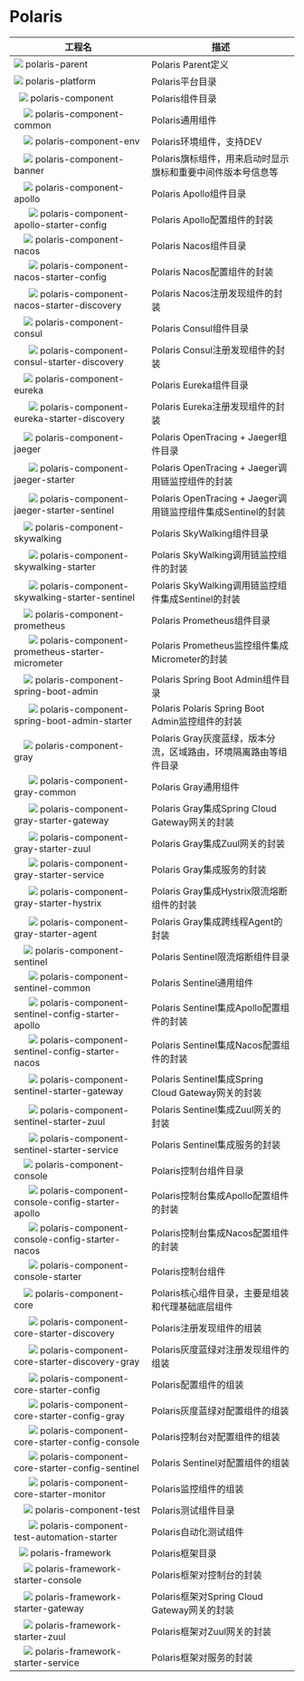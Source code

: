 # Polaris

| 工程名 | 描述 |
| --- | --- |
| ![](http://nepxion.gitee.io/docs/icon-doc/direction_east.png) polaris-parent | Polaris Parent定义 |
| ![](http://nepxion.gitee.io/docs/icon-doc/direction_south.png) polaris-platform | Polaris平台目录 |
| &nbsp;&nbsp;![](http://nepxion.gitee.io/docs/icon-doc/direction_south.png) polaris-component | Polaris组件目录 |
| &nbsp;&nbsp;&nbsp;&nbsp;![](http://nepxion.gitee.io/docs/icon-doc/direction_west.png) polaris-component-common | Polaris通用组件 |
| &nbsp;&nbsp;&nbsp;&nbsp;![](http://nepxion.gitee.io/docs/icon-doc/direction_west.png) polaris-component-env | Polaris环境组件，支持DEV | FAT | UAT | PROD四个环境配置动态读取，支持动态域名，双云双活等 |
| &nbsp;&nbsp;&nbsp;&nbsp;![](http://nepxion.gitee.io/docs/icon-doc/direction_west.png) polaris-component-banner | Polaris旗标组件，用来启动时显示旗标和重要中间件版本号信息等 |
| &nbsp;&nbsp;&nbsp;&nbsp;![](http://nepxion.gitee.io/docs/icon-doc/direction_south.png) polaris-component-apollo | Polaris Apollo组件目录 |
| &nbsp;&nbsp;&nbsp;&nbsp;&nbsp;&nbsp;![](http://nepxion.gitee.io/docs/icon-doc/direction_west.png) polaris-component-apollo-starter-config | Polaris Apollo配置组件的封装 |
| &nbsp;&nbsp;&nbsp;&nbsp;![](http://nepxion.gitee.io/docs/icon-doc/direction_south.png) polaris-component-nacos | Polaris Nacos组件目录 |
| &nbsp;&nbsp;&nbsp;&nbsp;&nbsp;&nbsp;![](http://nepxion.gitee.io/docs/icon-doc/direction_west.png) polaris-component-nacos-starter-config | Polaris Nacos配置组件的封装 |
| &nbsp;&nbsp;&nbsp;&nbsp;&nbsp;&nbsp;![](http://nepxion.gitee.io/docs/icon-doc/direction_west.png) polaris-component-nacos-starter-discovery | Polaris Nacos注册发现组件的封装 |
| &nbsp;&nbsp;&nbsp;&nbsp;![](http://nepxion.gitee.io/docs/icon-doc/direction_south.png) polaris-component-consul | Polaris Consul组件目录 |
| &nbsp;&nbsp;&nbsp;&nbsp;&nbsp;&nbsp;![](http://nepxion.gitee.io/docs/icon-doc/direction_west.png) polaris-component-consul-starter-discovery | Polaris Consul注册发现组件的封装 |
| &nbsp;&nbsp;&nbsp;&nbsp;![](http://nepxion.gitee.io/docs/icon-doc/direction_south.png) polaris-component-eureka | Polaris Eureka组件目录 |
| &nbsp;&nbsp;&nbsp;&nbsp;&nbsp;&nbsp;![](http://nepxion.gitee.io/docs/icon-doc/direction_west.png) polaris-component-eureka-starter-discovery | Polaris Eureka注册发现组件的封装 |
| &nbsp;&nbsp;&nbsp;&nbsp;![](http://nepxion.gitee.io/docs/icon-doc/direction_south.png) polaris-component-jaeger | Polaris OpenTracing + Jaeger组件目录 |
| &nbsp;&nbsp;&nbsp;&nbsp;&nbsp;&nbsp;![](http://nepxion.gitee.io/docs/icon-doc/direction_west.png) polaris-component-jaeger-starter | Polaris OpenTracing + Jaeger调用链监控组件的封装 |
| &nbsp;&nbsp;&nbsp;&nbsp;&nbsp;&nbsp;![](http://nepxion.gitee.io/docs/icon-doc/direction_west.png) polaris-component-jaeger-starter-sentinel | Polaris OpenTracing + Jaeger调用链监控组件集成Sentinel的封装 |
| &nbsp;&nbsp;&nbsp;&nbsp;![](http://nepxion.gitee.io/docs/icon-doc/direction_south.png) polaris-component-skywalking | Polaris SkyWalking组件目录 |
| &nbsp;&nbsp;&nbsp;&nbsp;&nbsp;&nbsp;![](http://nepxion.gitee.io/docs/icon-doc/direction_west.png) polaris-component-skywalking-starter | Polaris SkyWalking调用链监控组件的封装 |
| &nbsp;&nbsp;&nbsp;&nbsp;&nbsp;&nbsp;![](http://nepxion.gitee.io/docs/icon-doc/direction_west.png) polaris-component-skywalking-starter-sentinel | Polaris SkyWalking调用链监控组件集成Sentinel的封装 |
| &nbsp;&nbsp;&nbsp;&nbsp;![](http://nepxion.gitee.io/docs/icon-doc/direction_south.png) polaris-component-prometheus | Polaris Prometheus组件目录 |
| &nbsp;&nbsp;&nbsp;&nbsp;&nbsp;&nbsp;![](http://nepxion.gitee.io/docs/icon-doc/direction_west.png) polaris-component-prometheus-starter-micrometer | Polaris Prometheus监控组件集成Micrometer的封装 |
| &nbsp;&nbsp;&nbsp;&nbsp;![](http://nepxion.gitee.io/docs/icon-doc/direction_south.png) polaris-component-spring-boot-admin | Polaris Spring Boot Admin组件目录 |
| &nbsp;&nbsp;&nbsp;&nbsp;&nbsp;&nbsp;![](http://nepxion.gitee.io/docs/icon-doc/direction_west.png) polaris-component-spring-boot-admin-starter | Polaris Polaris Spring Boot Admin监控组件的封装 |
| &nbsp;&nbsp;&nbsp;&nbsp;![](http://nepxion.gitee.io/docs/icon-doc/direction_south.png) polaris-component-gray | Polaris Gray灰度蓝绿，版本分流，区域路由，环境隔离路由等组件目录 |
| &nbsp;&nbsp;&nbsp;&nbsp;&nbsp;&nbsp;![](http://nepxion.gitee.io/docs/icon-doc/direction_west.png) polaris-component-gray-common | Polaris Gray通用组件 |
| &nbsp;&nbsp;&nbsp;&nbsp;&nbsp;&nbsp;![](http://nepxion.gitee.io/docs/icon-doc/direction_west.png) polaris-component-gray-starter-gateway | Polaris Gray集成Spring Cloud Gateway网关的封装 |
| &nbsp;&nbsp;&nbsp;&nbsp;&nbsp;&nbsp;![](http://nepxion.gitee.io/docs/icon-doc/direction_west.png) polaris-component-gray-starter-zuul | Polaris Gray集成Zuul网关的封装 |
| &nbsp;&nbsp;&nbsp;&nbsp;&nbsp;&nbsp;![](http://nepxion.gitee.io/docs/icon-doc/direction_west.png) polaris-component-gray-starter-service | Polaris Gray集成服务的封装 |
| &nbsp;&nbsp;&nbsp;&nbsp;&nbsp;&nbsp;![](http://nepxion.gitee.io/docs/icon-doc/direction_west.png) polaris-component-gray-starter-hystrix | Polaris Gray集成Hystrix限流熔断组件的封装 |
| &nbsp;&nbsp;&nbsp;&nbsp;&nbsp;&nbsp;![](http://nepxion.gitee.io/docs/icon-doc/direction_west.png) polaris-component-gray-starter-agent | Polaris Gray集成跨线程Agent的封装 |
| &nbsp;&nbsp;&nbsp;&nbsp;![](http://nepxion.gitee.io/docs/icon-doc/direction_south.png) polaris-component-sentinel | Polaris Sentinel限流熔断组件目录 |
| &nbsp;&nbsp;&nbsp;&nbsp;&nbsp;&nbsp;![](http://nepxion.gitee.io/docs/icon-doc/direction_west.png) polaris-component-sentinel-common | Polaris Sentinel通用组件 |
| &nbsp;&nbsp;&nbsp;&nbsp;&nbsp;&nbsp;![](http://nepxion.gitee.io/docs/icon-doc/direction_west.png) polaris-component-sentinel-config-starter-apollo | Polaris Sentinel集成Apollo配置组件的封装 |
| &nbsp;&nbsp;&nbsp;&nbsp;&nbsp;&nbsp;![](http://nepxion.gitee.io/docs/icon-doc/direction_west.png) polaris-component-sentinel-config-starter-nacos | Polaris Sentinel集成Nacos配置组件的封装 |
| &nbsp;&nbsp;&nbsp;&nbsp;&nbsp;&nbsp;![](http://nepxion.gitee.io/docs/icon-doc/direction_west.png) polaris-component-sentinel-starter-gateway | Polaris Sentinel集成Spring Cloud Gateway网关的封装 |
| &nbsp;&nbsp;&nbsp;&nbsp;&nbsp;&nbsp;![](http://nepxion.gitee.io/docs/icon-doc/direction_west.png) polaris-component-sentinel-starter-zuul | Polaris Sentinel集成Zuul网关的封装 |
| &nbsp;&nbsp;&nbsp;&nbsp;&nbsp;&nbsp;![](http://nepxion.gitee.io/docs/icon-doc/direction_west.png) polaris-component-sentinel-starter-service | Polaris Sentinel集成服务的封装 |
| &nbsp;&nbsp;&nbsp;&nbsp;![](http://nepxion.gitee.io/docs/icon-doc/direction_south.png) polaris-component-console | Polaris控制台组件目录 |
| &nbsp;&nbsp;&nbsp;&nbsp;&nbsp;&nbsp;![](http://nepxion.gitee.io/docs/icon-doc/direction_west.png) polaris-component-console-config-starter-apollo | Polaris控制台集成Apollo配置组件的封装 |
| &nbsp;&nbsp;&nbsp;&nbsp;&nbsp;&nbsp;![](http://nepxion.gitee.io/docs/icon-doc/direction_west.png) polaris-component-console-config-starter-nacos | Polaris控制台集成Nacos配置组件的封装 |
| &nbsp;&nbsp;&nbsp;&nbsp;&nbsp;&nbsp;![](http://nepxion.gitee.io/docs/icon-doc/direction_west.png) polaris-component-console-starter | Polaris控制台组件 |
| &nbsp;&nbsp;&nbsp;&nbsp;![](http://nepxion.gitee.io/docs/icon-doc/direction_south.png) polaris-component-core | Polaris核心组件目录，主要是组装和代理基础底层组件 |
| &nbsp;&nbsp;&nbsp;&nbsp;&nbsp;&nbsp;![](http://nepxion.gitee.io/docs/icon-doc/direction_west.png) polaris-component-core-starter-discovery | Polaris注册发现组件的组装 |
| &nbsp;&nbsp;&nbsp;&nbsp;&nbsp;&nbsp;![](http://nepxion.gitee.io/docs/icon-doc/direction_west.png) polaris-component-core-starter-discovery-gray | Polaris灰度蓝绿对注册发现组件的组装 |
| &nbsp;&nbsp;&nbsp;&nbsp;&nbsp;&nbsp;![](http://nepxion.gitee.io/docs/icon-doc/direction_west.png) polaris-component-core-starter-config | Polaris配置组件的组装 |
| &nbsp;&nbsp;&nbsp;&nbsp;&nbsp;&nbsp;![](http://nepxion.gitee.io/docs/icon-doc/direction_west.png) polaris-component-core-starter-config-gray | Polaris灰度蓝绿对配置组件的组装 |
| &nbsp;&nbsp;&nbsp;&nbsp;&nbsp;&nbsp;![](http://nepxion.gitee.io/docs/icon-doc/direction_west.png) polaris-component-core-starter-config-console | Polaris控制台对配置组件的组装 |
| &nbsp;&nbsp;&nbsp;&nbsp;&nbsp;&nbsp;![](http://nepxion.gitee.io/docs/icon-doc/direction_west.png) polaris-component-core-starter-config-sentinel | Polaris Sentinel对配置组件的组装 |
| &nbsp;&nbsp;&nbsp;&nbsp;&nbsp;&nbsp;![](http://nepxion.gitee.io/docs/icon-doc/direction_west.png) polaris-component-core-starter-monitor | Polaris监控组件的组装 |
| &nbsp;&nbsp;&nbsp;&nbsp;![](http://nepxion.gitee.io/docs/icon-doc/direction_south.png) polaris-component-test | Polaris测试组件目录 |
| &nbsp;&nbsp;&nbsp;&nbsp;&nbsp;&nbsp;![](http://nepxion.gitee.io/docs/icon-doc/direction_west.png) polaris-component-test-automation-starter | Polaris自动化测试组件 |
| &nbsp;&nbsp;![](http://nepxion.gitee.io/docs/icon-doc/direction_south.png) polaris-framework | Polaris框架目录 |
| &nbsp;&nbsp;&nbsp;&nbsp;![](http://nepxion.gitee.io/docs/icon-doc/direction_west.png) polaris-framework-starter-console | Polaris框架对控制台的封装 |
| &nbsp;&nbsp;&nbsp;&nbsp;![](http://nepxion.gitee.io/docs/icon-doc/direction_west.png) polaris-framework-starter-gateway | Polaris框架对Spring Cloud Gateway网关的封装 |
| &nbsp;&nbsp;&nbsp;&nbsp;![](http://nepxion.gitee.io/docs/icon-doc/direction_west.png) polaris-framework-starter-zuul | Polaris框架对Zuul网关的封装 |
| &nbsp;&nbsp;&nbsp;&nbsp;![](http://nepxion.gitee.io/docs/icon-doc/direction_west.png) polaris-framework-starter-service | Polaris框架对服务的封装 |